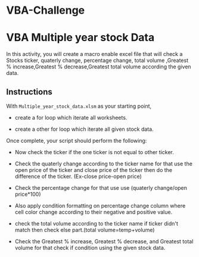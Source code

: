 # VBA-Challenge
# VBA Multiple year stock Data

In this activity, you will create a macro enable excel file that will check a Stocks ticker, quaterly change, percentage change, total volume ,Greatest % increase,Greatest % decrease,Greatest total volume according the given data.

## Instructions

With `Multiple_year_stock_data.xlsm` as your starting point,

* create a for loop which iterate all worksheets.

* create a other for loop which iterate all given stock data.

Once complete, your script should perform the following:

* Now check the ticker if the one ticker is not equal to other ticker.

* Check the quaterly change according to the ticker name for that use the open price of the ticker and close price of the ticker then do the difference of the ticker.
  (Ex-close price-open price)

* Check the percentage change for that use use (quaterly change/open price*100) 

* Also apply condition formatting on percentage change column where cell color change according to their negative and positive value.

* check the total volume according to the ticker name if ticker didn't match then check else part.(total volume=temp+volume)

* Check the Greatest % increase, Greatest % decrease, and Greatest total volume for that check if condition using the given stock data.

